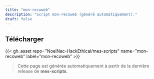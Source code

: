 ```yaml
---
title: "mon-recoweb"
description: "Script mon-recoweb (généré automatiquement)."
draft: false
---
```


## Télécharger

{{< gh_asset repo="NoelNac-HackEthical/mes-scripts" name="mon-recoweb" label="mon-recoweb" >}}

> Cette page est générée automatiquement à partir de la dernière release de **mes-scripts**.
